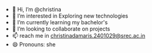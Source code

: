 - 👋 Hi, I’m @christina
- 👀 I’m interested in Exploring new technologies
- 🌱 I’m currently learning my bachelor's 
- 💞️ I’m looking to collaborate on projects 
- 📫  reach me in christinadamaris.2401029@srec.ac.in
- 😄 Pronouns: she
  

<!---
chris-12-damaris/chris-12-damaris is a ✨ special ✨ repository because its `README.md` (this file) appears on your GitHub profile.
You can click the Preview link to take a look at your changes.
--->
